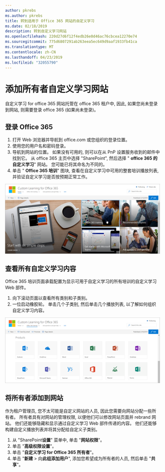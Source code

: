 ```yaml
---
author: pkrebs
ms.author: pkrebs
title: 转到适用于 Office 365 网站的自定义学习
ms.date: 02/18/2019
description: 转到自定义学习网站
ms.openlocfilehash: 220d27d6f12f4edb26e0d46ac76cbcea12270e74
ms.sourcegitcommit: 775d6807291ab263eea5ec649d9aaf1933fb41ca
ms.translationtype: MT
ms.contentlocale: zh-CN
ms.lasthandoff: 04/23/2019
ms.locfileid: "32055790"
---
```

# <a name="add-owners-custom-learning-site"></a>添加所有者自定义学习网站

自定义学习 for office 365 网站托管在 office 365 租户中, 因此, 如果您尚未登录到网站, 则需要登录 office 365 (如果尚未登录)。 

## <a name="sign-in-to-office-365"></a>登录 Office 365 

1.  打开 Web 浏览器并导航到 office.com 或您组织的登录位置。 
2.  使用您的用户名和密码登录。
3.  导航到网站的位置。 如果没有可用的, 则可以在从 PnP 设置服务收到的邮件中找到它。 从 office 365 主页中选择 "SharePoint", 然后选择 " **office 365 的自定义学习**" 网站。 您可能已将其命名为不同的。 
5. 单击 " **Office 365 培训**" 图块, 查看在自定义学习中可用的整套培训播放列表, 并验证自定义学习是否按预期正常工作。 

![cg-goto](media/cg-goto.png)

## <a name="view-all-the-custom-learning-content"></a>查看所有自定义学习内容
Office 365 培训页面承载配置为显示可用于自定义学习的所有培训的自定义学习 Web 部件。 

1. 向下滚动页面以查看所有类别和子类别。
2. 一位启动橡胶轮。 单击几个子类别, 然后单击几个播放列表, 以了解如何组织自定义学习内容。 

![cg-gotoall](media/cg-gotoall.png)

## <a name="add-owners-to-site"></a>将所有者添加到网站
作为租户管理员, 您不太可能是自定义网站的人员, 因此您需要向网站分配一些所有者。 所有者具有对网站的管理权限, 以便他们可以修改网站页面并 rebrand 网站。 他们还能够隐藏和显示通过自定义学习 Web 部件传递的内容。 他们还能够构建自定义播放列表并将其分配给自定义子类别。  

1. 从 "SharePoint**设置**" 菜单中, 单击 "**网站权限**"。
2. 单击 "**高级权限设置**"。
3. 单击 "**自定义学习 for Office 365 所有者**"。
4. 单击 "**新建** > 向**此组添加用户**", 添加您希望成为所有者的人员, 然后单击 "**共享**"。

